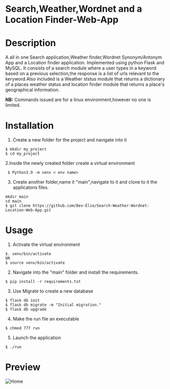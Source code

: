 # Search,Weather,Wordnet and a Location Finder-Web-App

# Description
A all in one Search application,Weather finder,Wordnet Synonym/Antonym App and a Location finder application. Implemented using python Flask and MySQL. It consists of a 
search module where a user types in a keyword based on a previous selection,the response is a list of urls relevant to the keryword.Also included is a Weather ststus
module that returns a dictionary of a places weather status and location finder module that returns a place's geographical information.

**NB:** Commands issued are for a linux environment,however no one is limited.

# Installation
1. Create a new folder for the project and navigate into it
```
$ mkdir my_project
$ cd my_project
```
2.Inside the newly created folder create a virtual environment
```
 $ Python3.9 -m venv < env name>
```
3. Create another folder,name it "main",navigate to it and clone to it the applicatons files.
```
mkdir main
cd main
$ git clone https://github.com/Dev-Elie/Search-Weather-Wordnet-Location-Web-App.git
```
# Usage
1. Activate the virtual environment
```
$. venv/bin/activate
OR
$ source venv/bin/activate
``` 
2. Navigate into the "main" folder and install the requirements.
```
$ pip install -r requirements.txt
```
3. Use Migrate to create a new database
```
$ flask db init
$ flask db migrate -m "Initial migration."
$ flask db upgrade
```
4. Make the run file an executable
```
$ chmod 777 run
```
5. Launch the application
```
$ ./run
```
# Preview
![Home](https://github.com/Dev-Elie/Search-Weather-Wordnet-Location-Web-App/settings/og-template
 "Q & A Page")


